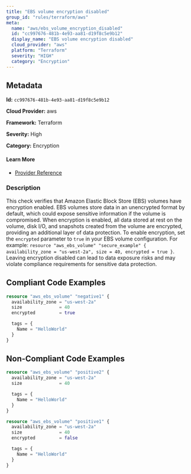 ```yaml
---
title: "EBS volume encryption disabled"
group_id: "rules/terraform/aws"
meta:
  name: "aws/ebs_volume_encryption_disabled"
  id: "cc997676-481b-4e93-aa81-d19f8c5e9b12"
  display_name: "EBS volume encryption disabled"
  cloud_provider: "aws"
  platform: "Terraform"
  severity: "HIGH"
  category: "Encryption"
---
```

## Metadata

**Id:** `cc997676-481b-4e93-aa81-d19f8c5e9b12`

**Cloud Provider:** aws

**Framework:** Terraform

**Severity:** High

**Category:** Encryption

#### Learn More

 - [Provider Reference](https://registry.terraform.io/providers/hashicorp/aws/latest/docs/resources/ebs_volume#encrypted)

### Description

 This check verifies that Amazon Elastic Block Store (EBS) volumes have encryption enabled. EBS volumes store data in an unencrypted format by default, which could expose sensitive information if the volume is compromised. When encryption is enabled, all data stored at rest on the volume, disk I/O, and snapshots created from the volume are encrypted, providing an additional layer of data protection. To enable encryption, set the `encrypted` parameter to `true` in your EBS volume configuration. For example: `resource "aws_ebs_volume" "secure_example" { availability_zone = "us-west-2a", size = 40, encrypted = true }`. Leaving encryption disabled can lead to data exposure risks and may violate compliance requirements for sensitive data protection.


## Compliant Code Examples
```terraform
resource "aws_ebs_volume" "negative1" {
  availability_zone = "us-west-2a"
  size              = 40
  encrypted         = true

  tags = {
    Name = "HelloWorld"
  }
}

```
## Non-Compliant Code Examples
```terraform
resource "aws_ebs_volume" "positive2" {
  availability_zone = "us-west-2a"
  size              = 40

  tags = {
    Name = "HelloWorld"
  }
}

```

```terraform
resource "aws_ebs_volume" "positive1" {
  availability_zone = "us-west-2a"
  size              = 40
  encrypted         = false

  tags = {
    Name = "HelloWorld"
  }
}

```